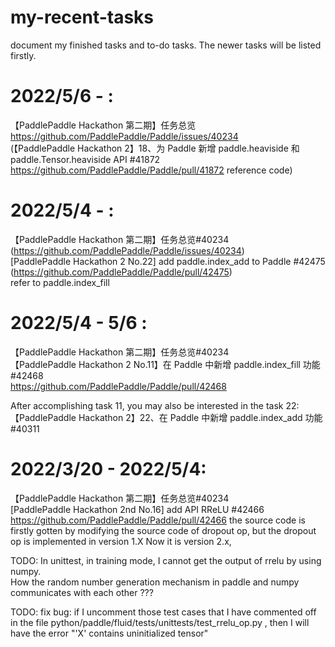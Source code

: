 # my-recent-tasks
document my finished  tasks and to-do tasks. The newer tasks will be listed firstly.

#  2022/5/6 - :
【PaddlePaddle Hackathon 第二期】任务总览    
https://github.com/PaddlePaddle/Paddle/issues/40234    
 (【PaddlePaddle Hackathon 2】18、为 Paddle 新增 paddle.heaviside 和 paddle.Tensor.heaviside API #41872 
https://github.com/PaddlePaddle/Paddle/pull/41872           reference code)


# 2022/5/4 -  :   
【PaddlePaddle Hackathon 第二期】任务总览#40234        
(https://github.com/PaddlePaddle/Paddle/issues/40234)    
 [PaddlePaddle Hackathon 2 No.22] add paddle.index_add to Paddle #42475           
 (https://github.com/PaddlePaddle/Paddle/pull/42475)        
 refer to paddle.index_fill
 

# 2022/5/4 - 5/6 :   
【PaddlePaddle Hackathon 第二期】任务总览#40234     
 【PaddlePaddle Hackathon 2 No.11】在 Paddle 中新增 paddle.index_fill 功能 #42468    
 https://github.com/PaddlePaddle/Paddle/pull/42468
       
After accomplishing task 11, you may also be interested in the task 22:    
【PaddlePaddle Hackathon 2】22、在 Paddle 中新增 paddle.index_add 功能 #40311     

      
# 2022/3/20 - 2022/5/4:         
【PaddlePaddle Hackathon 第二期】任务总览#40234      
[PaddlePaddle Hackathon 2nd No.16] add API RReLU #42466      
https://github.com/PaddlePaddle/Paddle/pull/42466
the source code is firstly gotten by modifying the source code of dropout op, but the dropout op is implemented in version 1.X
Now it is version 2.x,  

TODO: In unittest, in training mode, I cannot get the output of rrelu by using numpy.      
How the random number generation mechanism in paddle and numpy communicates with each other ???    

TODO: fix bug: if I uncomment those test cases that I have commented off in the file
python/paddle/fluid/tests/unittests/test_rrelu_op.py , then I will have the error "'X' contains uninitialized tensor"
